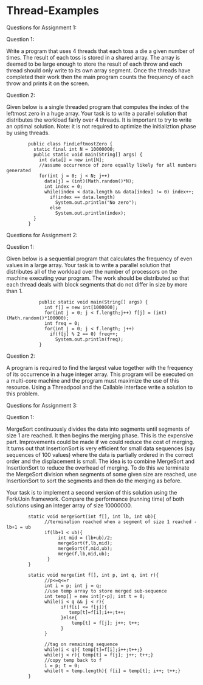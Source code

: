 # Thread-Examples
Questions for Assignment 1:

Question 1:

Write a program that uses 4 threads that each toss a die a given number of times. The
result of each toss is stored in a shared array. The array is deemed to be large enough to
store the result of each throw and each thread should only write to its own array segment.
Once the threads have completed their work then the main program counts the frequency
of each throw and prints it on the screen.

Question 2:

Given below is a single threaded program that computes the index of the leftmost zero in
a huge array. Your task is to write a parallel solution that distributes the workload fairly
over 4 threads. It is important to try to write an optimal solution. Note: it is not required to
optimize the initializtion phase by using threads.

            public class FindLeftmostZero {
              static final int N = 10000000;
              public static void main(String[] args) {
                int data[] = new int[N];
                //assume occurrence of zero equally likely for all numbers generated
                for(int j = 0; j < N; j++)
                  data[j] = (int)(Math.random()*N);
                  int index = 0;
                  while(index < data.length && data[index] != 0) index++;
                    if(index == data.length)
                      System.out.println("No zero");
                    else
                      System.out.println(index);
              }
            }
            
Questions for Assignment 2:
 
Question 1:

Given below is a sequential program that calculates the frequency of even values in a large array. Your
task is to write a parallel solution that distributes all of the workload over the number of processors on
the machine executing your program. The work should be distributed so that each thread deals with
block segments that do not differ in size by more than 1.

                public static void main(String[] args) {
                  int f[] = new int[1000000];
                  for(int j = 0; j < f.length;j++) f[j] = (int)(Math.random()*100000);
                  int freq = 0;
                  for(int j = 0; j < f.length; j++)
                    if(f[j] % 2 == 0) freq++;
                      System.out.println(freq);
                }

Question 2:

A program is required to find the largest value together with the frequency of its occurrence in a huge
integer array. This program will be executed on a multi-core machine and the program must maximize
the use of this resource. Using a Threadpool and the Callable interface write a solution to this problem.

Questions for Assignment 3:

Question 1:

MergeSort continuously divides the data into segments until segments of size 1 are reached. It then begins
the merging phase. This is the expensive part. Improvements could be made if we could reduce the cost
of merging. It turns out that InsertionSort is very efficient for small data sequences (say sequences of 100
values) where the data is partially ordered in the correct order and the displacement is small.
The idea is to combine MergeSort and InsertionSort to reduce the overhead of merging. To do this we
terminate the MergeSort division when segments of some given size are reached, use InsertionSort to sort
the segments and then do the merging as before.

Your task is to implement a second version of this solution using the Fork/Join framework. Compare the
performance (running time) of both solutions using an integer array of size 10000000.

            static void mergeSort(int f[], int lb, int ub){
                  //termination reached when a segment of size 1 reached - lb+1 = ub
                  if(lb+1 < ub){
                       int mid = (lb+ub)/2;
                       mergeSort(f,lb,mid);
                       mergeSort(f,mid,ub);
                       merge(f,lb,mid,ub);
                   }
            }
                        
            static void merge(int f[], int p, int q, int r){
                  //p<=q<=r
                  int i = p; int j = q;
                  //use temp array to store merged sub-sequence
                  int temp[] = new int[r-p]; int t = 0;
                  while(i < q && j < r){
                        if(f[i] <= f[j]){
                           temp[t]=f[i];i++;t++;
                        }else{
                            temp[t] = f[j]; j++; t++;
                        }
                  }
            
                  //tag on remaining sequence
                  while(i < q){ temp[t]=f[i];i++;t++;}
                  while(j < r){ temp[t] = f[j]; j++; t++;}
                  //copy temp back to f
                  i = p; t = 0;
                  while(t < temp.length){ f[i] = temp[t]; i++; t++;}
            }

